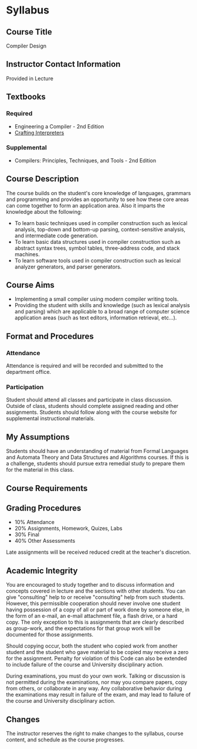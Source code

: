# Syllabus

## Course Title

Compiler Design

## Instructor Contact Information

Provided in Lecture

## Textbooks

### Required

* Engineering a Compiler - 2nd Edition
* [Crafting Interpreters](http://craftinginterpreters.com/)

### Supplemental

* Compilers: Principles, Techniques, and Tools - 2nd Edition

## Course Description

The course  builds on the student's core knowledge of languages, grammars and programming and provides an opportunity to see how these core areas can come together to form an application area.
Also it imparts the knowledge about the following:

*	To learn basic techniques used in compiler construction such as lexical analysis, top-down and bottom-up parsing, context-sensitive analysis, and intermediate code generation.
*	To learn basic data structures used in compiler construction such as abstract syntax trees, symbol tables, three-address code, and stack machines.
*	To learn software tools used in compiler construction such as lexical analyzer generators, and parser generators.

## Course Aims

*	Implementing a small compiler using modern compiler writing tools.
*	Providing the student with skills and knowledge (such as lexical analysis and parsing) which are applicable to a broad range of computer science application areas (such as text editors, information retrieval, etc...).


## Format and Procedures

### Attendance

Attendance is required and will be recorded and submitted to the department office.

### Participation

Student should attend all classes and participate in class discussion.  Outside of class, students should complete assigned reading and other assignments.  Students should follow along with the course website for supplemental instructional materials.

## My Assumptions

Students should have an understanding of material from Formal Languages and Automata Theory and Data Structures and Algorithms courses.  If this is a challenge, students should pursue extra remedial study to prepare them for the material in this class.

## Course Requirements

## Grading Procedures

* 10% Attendance
* 20% Assignments, Homework, Quizes, Labs
* 30% Final
* 40% Other Assessments 

Late assignments will be received reduced credit at the teacher's discretion.


## Academic Integrity

You are encouraged to study together and to discuss information and concepts covered in lecture and the sections with other students. You can give "consulting" help to or receive "consulting" help from such students. However, this permissible cooperation should never involve one student having possession of a copy of all or part of work done by someone else, in the form of an e-mail, an e-mail attachment file, a flash drive, or a hard copy.  The only exception to this is assignments that are clearly described as group-work, and the expectations for that group work will be documented for those assignments.

Should copying occur, both the student who copied work from another student and the student who gave material to be copied may receive a zero for the assignment. Penalty for violation of this Code can also be extended to include failure of the course and University disciplinary action.

During examinations, you must do your own work. Talking or discussion is not permitted during the examinations, nor may you compare papers, copy from others, or collaborate in any way. Any collaborative behavior during the examinations may result in failure of the exam, and may lead to failure of the course and University disciplinary action.

## Changes

The instructor reserves the right to make changes to the syllabus, course content, and schedule as the course progresses.